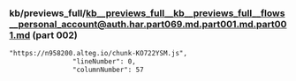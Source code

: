 ### kb/previews_full/kb__previews_full__kb__previews_full__flows__personal_account@auth.har.part069.md.part001.md.part001.md (part 002)

```md
"https://n958200.alteg.io/chunk-KO722YSM.js",
                "lineNumber": 0,
                "columnNumber": 57
```

```
